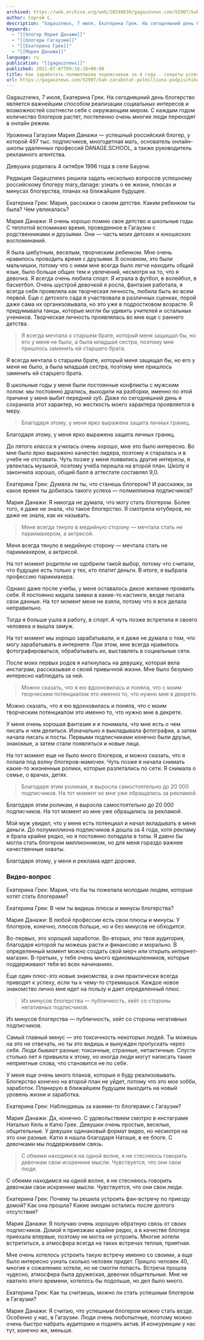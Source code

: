 ```yaml
---
archived: https://web.archive.org/web/20240630/gagauznews.com/92907/kak-zarabotat-polmilliona-podpischikov-za-4-goda-sekrety-uspeha-blogera-marii-danazhi.html
author: Сергей С.
description: "Gagauznews, 7 июля, Екатерина Грек. На сегодняшний день блогерство является важнейшим способом реализации социальных интересов и возможностей соотнести себя с окружающим миром. С каждым годом количество блогеров растет, постепенно очень многие люди переходят в онлайн режим. Уроженка Гагаузии Мария Данажи — успешный российский блогер, у которой 497 тыс. подписчиков, многодетная мать, основатель онлайн-школы удаленных профессий DANAGE.SCHOOL, а также руководитель рекламного агентства. Девушка родилась 4 октября 1996 года в селе Баурчи. Редакция Gagauznews решила задать несколько вопросов успешному российскому блогеру mary_danage: узнать о ее жизни, плюсах и минусах блогерства, планах на ближайшее будущее. Екатерина Грек: Мария, расскажи о своем детстве. Каким […]"
keywords:
  - "[[блогер Мария Данажи]]"
  - "[[блогеры Гагаузии]]"
  - "[[Екатерина Грек]]"
  - "[[Мария Данажи]]"
language: ru
publication: "[[gagauznews]]"
published: 2021-07-07T09:16:28+00:00
title: Как заработать полмиллиона подписчиков за 4 года - секреты успеха блогера Марии Данажи
url: https://gagauznews.com/92907/kak-zarabotat-polmilliona-podpischikov-za-4-goda-sekrety-uspeha-blogera-marii-danazhi.html
---
```


Gagauznews, 7 июля, Екатерина Грек. На сегодняшний день блогерство является важнейшим способом реализации социальных интересов и возможностей соотнести себя с окружающим миром. С каждым годом количество блогеров растет, постепенно очень многие люди переходят в онлайн режим.

Уроженка Гагаузии Мария Данажи — успешный российский блогер, у которой 497 тыс. подписчиков, многодетная мать, основатель онлайн-школы удаленных профессий DANAGE.SCHOOL, а также руководитель рекламного агентства.

Девушка родилась 4 октября 1996 года в селе Баурчи.

Редакция Gagauznews решила задать несколько вопросов успешному российскому блогеру mary_danage: узнать о ее жизни, плюсах и минусах блогерства, планах на ближайшее будущее.

Екатерина Грек: Мария, расскажи о своем детстве. Каким ребенком ты была? Чем увлекалась?

Мария Данажи: Я очень хорошо помню свое детство и школьные годы. С теплотой вспоминаю время, проведенное в Гагаузии с родственниками и друзьями. Они — часть моих детских и юношеских воспоминаний.

Я была шебутным, веселым, творческим ребенком. Мне очень нравилось проводить время с друзьями. В основном, это были мальчишки, потому что с ними мне всегда было легче находить общий язык, было больше общих тем и увлечений, несмотря на то, что я девочка. Я всегда очень любила спорт. Я играла в футбол, в волейбол, в баскетбол. Очень шустрой девочкой я росла, фантазия работала, я всегда себя проявляла как творческая личность, любила быть во всем первой. Еще с детского сада я участвовала в различных сценках, порой даже сама их организовывала, но это уже в подростковом возрасте. Я придумывала танцы, которые могли бы удивить учителей и остальных учеников. Творческая личность проявлялась во мне еще с раннего детства.

> Я всегда мечтала о старшем брате, который меня защищал бы, но его у меня не было, а была младшая сестра, поэтому мне пришлось заменить ей старшего брата.

Я всегда мечтала о старшем брате, который меня защищал бы, но его у меня не было, а была младшая сестра, поэтому мне пришлось заменить ей старшего брата.

В школьные годы у меня были постоянные конфликты с мужским полом: мы постоянно дрались, выходили на разборки, именно по этой причине у меня выбит передний зуб. Даже по сегодняшний день я сохранила этот характер, но жесткость моего характера проявляется в меру.

> Благодаря этому, у меня ярко выражена защита личных границ.

Благодаря этому, у меня ярко выражена защита личных границ.

До пятого класса я училась очень хорошо, мне это было интересно. Во мне было ярко выражено качество лидера, поэтому я старалась и в учебе не отставать. Чуть позже у меня появились другие интересы, я увлеклась музыкой, поэтому учеба перешла на второй план. Школу я закончила хорошо, общий балл в аттестате составлял 9,0.



Екатерина Грек: Думала ли ты, что станешь блогером? И расскажи, за какое время ты добилась такого успеха — полмиллиона подписчиков?

Мария Данажи: Я никогда не думала, что могу стать блогером. Более того, я даже не знала, что такое блогерство. Я смотрела ютуберов, но даже не знала, как их называть.

> Меня всегда тянуло в медийную сторону — мечтала стать не парикмахером, а актрисой.

Меня всегда тянуло в медийную сторону — мечтала стать не парикмахером, а актрисой.

На тот момент родители не одобрили такой выбор, потому что считали, что будущее есть только у тех, кто платит деньги. В итоге, я выбрала профессию парикмахера.

Однако даже после учебы, у меня оставалось дикое желание проявить себя. Я постоянно кидала заявки в какие-то кастинги, везде писала свои данные. На тот момент меня не взяли, потому что я все делала неправильно.

Тогда я больше ушла в работу, в спорт. А чуть позже встретила я своего человека и вышла замуж.



На тот момент мы хорошо зарабатывали, и я даже не думала о том, что могу зарабатывать в интернете. При этом, мне всегда нравилось фотографироваться, обрабатывать их, выставлять в социальные сети.

После моих первых родов я наткнулась на девушку, которая вела инстаграм, рассказывая о своей привычной жизни. Мне было безумно интересно наблюдать за ней.

> Можно сказать, что я ею вдохновилась и поняла, что с моим творческим потенциалом это именно то, что нужно мне в декрете.

Можно сказать, что я ею вдохновилась и поняла, что с моим творческим потенциалом это именно то, что нужно мне в декрете.

У меня очень хорошая фантазия и я понимала, что мне есть о чем писать и чем делиться. Изначально я выкладывала фотографии, а затем начала писать и посты. Первыми подписчиками конечно были друзья, знакомые, а затем стали появляться и новые лица.

На тот момент еще не было много блогеров, и можно сказать, что я попала под волну блогеров-мамочек. Чуть позже я начала снимать какие-то жизненные ролики, которые разлетались по сети. Я снимала о семье, о врачах, детях.

> Благодаря этим роликам, я выросла самостоятельно до 20 000 подписчиков. На тот момент ко мне уже обращались за рекламой.

Благодаря этим роликам, я выросла самостоятельно до 20 000 подписчиков. На тот момент ко мне уже обращались за рекламой.



Мой муж увидел, что у меня есть потенциал и начал вкладывать в меня деньги. До полумиллиона подписчиков я дошла за 4 года, хотя рекламу я брала крайне редко, но я постоянно попадала в топы. Я давно бы могла стать блогером миллионником, но для меня гораздо важнее качественные охваты.

Благодаря этому, у меня и реклама идет дороже.

### Видео-вопрос

Екатерина Грек: Мария, что бы ты пожелала молодым людям, которые хотят стать блогерами?



Екатерина Грек: В чем ты видишь плюсы и минусы блогерства?

Мария Данажи: В любой профессии есть свои плюсы и минусы. У блогеров, конечно, плюсов больше, но и без минусов не обходится.

Во-первых, это хороший заработок. Во-вторых, это твоя аудитория, благодаря которой ты можешь расти и финансово и морально. В определенный момент можно создать свой мерч или открыть интернет-магазин. В-третьих, у тебя очень много единомышленников, которые поддерживают тебя во всех начинаниях.

Еще один плюс-это новые знакомства, а они практически всегда приводят к успеху, если ты к чему-то стремишься. Каждое новое знакомство лично мне идет на пользу и дает определенный плюс.

> Из минусов блогерства — публичность, хейт со стороны негативных подписчиков.

Из минусов блогерства — публичность, хейт со стороны негативных подписчиков.

Самый главный минус — это токсичность некоторых людей. Ты можешь на это не отвечать, но ты это видишь и вынужден пропускать через себя. Люди бывают разные: токсичные, странные, нетактичные. Спустя столько лет я привыкла к этому, но иногда люди могут написать такие неприятные слова, что становится не по себе.

У меня еще очень много планов, которые я буду реализовывать. Блогерство конечно на второй план не уйдет, потому что это мое хобби, заработок. Планирую в ближайшем будущем выходить на новый уровень жизни и заработка.



Екатерина Грек: Наблюдаешь за какими-то блогерами с Гагаузии?

Мария Данажи: Да, конечно. С удовольствием смотрю в инстаграме Наталью Кель и Катю Грек. Девушки очень простые, веселые, общительные. У девушек одинаковый формат видео, но несмотря на это они разные. Катю я нашла благодаря Наташе, в ее блоге. С девочками мы поддерживаем связь.

> С обеими находимся на одной волне, я не стесняюсь говорить девочкам свои искренние мысли. Чувствуется, что они свои люди.

С обеими находимся на одной волне, я не стесняюсь говорить девочкам свои искренние мысли. Чувствуется, что они свои люди.

Екатерина Грек: Почему ты решила устроить фан-встречу по приезду домой? Как она прошла? Какие эмоции остались после долгого отсутствия?

Мария Данажи: Я получаю очень хорошую обратную связь от своих подписчиков. Домой я приезжаю крайне редко, а в качестве блогера приехала впервые, поэтому не могла не устроить. Многие хотели встретиться, а атмосфера всегда на таких встречах теплая, приятная.



Мне очень хотелось устроить такую встречу именно со своими, а еще было интересно узнать сколько человек придет. Пришло человек 40, многие к сожалению хотели, но не смогли попасть. Встреча прошла чудесно, атмосфера была дружеская, девочки общительные. Мне не хватило этого времени, хотелось бы подольше, но дел было много.

Екатерина Грек: Как ты считаешь, можно ли стать успешным блогером в Гагаузии?

Мария Данажи: Я считаю, что успешным блогером можно стать везде. Особенно у нас, в Гагаузии. Люди очень любопытные, поэтому можно очень быстро набрать аудиторию и поднять актив. И конкуренции у нас тут, конечно же, меньше.